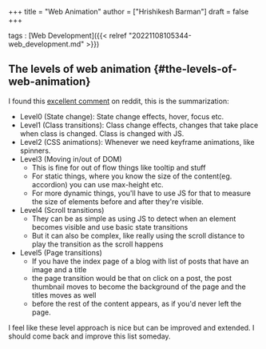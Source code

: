 +++
title = "Web Animation"
author = ["Hrishikesh Barman"]
draft = false
+++

tags
: [Web Development]({{< relref "20221108105344-web_development.md" >}})


## The levels of web animation {#the-levels-of-web-animation}

I found this [excellent comment](https://www.reddit.com/r/Frontend/comments/ly6squ/comment/gpr68un/) on reddit, this is the summarization:

-   Level0 (State change): State change effects, hover, focus etc.
-   Level1 (Class transitions): Class change effects, changes that take place when class is changed. Class is changed with JS.
-   Level2 (CSS animations): Whenever we need keyframe animations, like spinners.
-   Level3 (Moving in/out of DOM)
    -   This is fine for out of flow things like tooltip and stuff
    -   For static things, where you know the size of the content(eg. accordion) you can use max-height etc.
    -   For more dynamic things, you'll have to use JS for that to measure the size of elements before and after they're visible.
-   Level4 (Scroll transitions)
    -   They can be as simple as using JS to detect when an element becomes visible and use basic state transitions
    -   But it can also be complex, like really using the scroll distance to play the transition as the scroll happens
-   Level5 (Page transitions)
    -   If you have the index page of a blog with list of posts that have an image and a title
    -   the page transition would be that on click on a post, the post thumbnail moves to become the background of the page and the titles moves as well
    -   before the rest of the content appears, as if you'd never left the page.

I feel like these level approach is nice but can be improved and extended. I should come back and improve this list someday.
